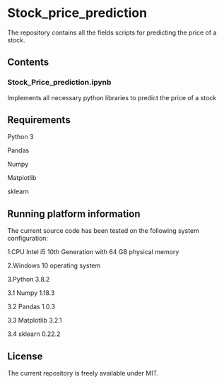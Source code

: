 # Stock_price_prediction

The repository contains all the fields scripts for predicting the price of a stock.

## Contents

### Stock_Price_prediction.ipynb ### 
Implements all necessary python libraries to predict the price of a stock

## Requirements
Python 3

Pandas

Numpy

Matplotlib

sklearn

## Running platform information
The current source code has been tested on the following system configuration:

1.CPU Intel i5 10th Generation with 64 GB physical memory

2.Windows 10 operating system

3.Python 3.8.2

  3.1 Numpy 1.18.3
  
  3.2 Pandas 1.0.3
  
  3.3 Matplotlib 3.2.1
  
  3.4 sklearn 0.22.2
  
  ## License
  
  The current repository is freely available under MIT.


  
 
